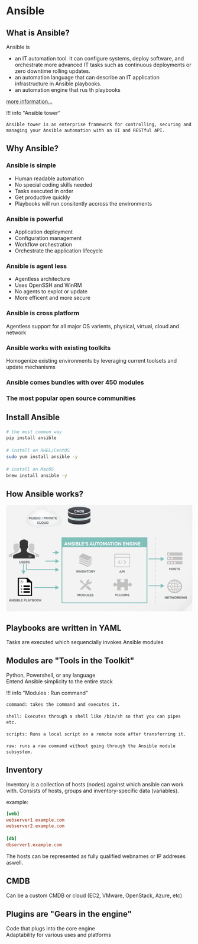 # Ansible

## What is Ansible?

Ansible is

* an IT automation tool. It can configure systems, deploy software, and orchestrate more advanced IT tasks such as continuous deployments or zero downtime rolling updates.
* an automation language that can describe an IT application infrastructure in Ansible playbooks.
* an automation engine that rus th playbooks

[more information...](http://docs.ansible.com/ansible/latest/index.html)

!!! info "Ansible tower"

    Ansible tower is an enterprise framework for controlling, securing and managing your Ansible automation with an UI and RESTful API.

## Why Ansible?

### Ansible is simple

* Human readable automation
* No special coding skills needed
* Tasks executed in order
* Get productive quickly
* Playbooks will run consitently accross the environments

### Ansible is powerful

* Application deployment
* Configuration management
* Workflow orchestration
* Orchestrate the application lifecycle

### Ansible is agent less

* Agentless architecture
* Uses OpenSSH and WinRM
* No agents to explot or update
* More efficent and more secure

### Ansible is cross platform

Agentless support for all major OS varients, physical, virtual, cloud and network

### Ansible works with existing toolkits

Homogenize existing environments by leveraging current toolsets and update mechanisms

### Ansible comes bundles with over 450 modules

### The most popular open source communities

## Install Ansible

```bash
# the most common way
pip install ansible

# install on RHEL/CentOS
sudo yum install ansible -y

# install on MacOS
brew install ansible -y
```

## How Ansible works?

![How Anisble works](./images/how-ansible-works.png)

## Playbooks are written in YAML

Tasks are executed which sequencially invokes Ansible modules

## Modules are "Tools in the Toolkit"

Python, Powershell, or any language  
Entend Ansible simplicity to the entire stack

!!! info "Modules : Run command"

    command: takes the command and executes it.

    shell: Executes through a shell like /bin/sh so that you can pipes etc.

    scripts: Runs a local script on a remote node after transferring it.

    raw: runs a raw command without going through the Ansible module subsystem.

## Inventory

Inventory is a collection of hosts (nodes) against which ansible can work with. Consists of hosts, groups and inventory-specific data (variables).

example:

```ini
[web]
webserver1.example.com
webserver2.example.com

[db]
dbserver1.example.com
```

The hosts can be represented as fully qualified webnames or IP addreses aswell.

## CMDB

Can be a custom CMDB or cloud (EC2, VMware, OpenStack, Azure, etc)

## Plugins are "Gears in the engine"

Code that plugs into the core engine  
Adaptability for various uses and platforms